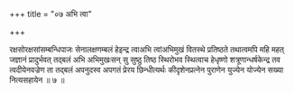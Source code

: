 +++
title = "०७ अभि त्वा"

+++

रक्षसोरक्षसांसम्बन्धिपाजः सेनालक्षणम्बलं हेइन्द्र त्वाअभि त्वांअभिमुखं वितस्थे प्रतिष्ठते तथात्वमपि महि महत् जज्ञानं प्रादुर्भवत् तद्बलं अभि अभिमुखःसन् सु सुष्ठु तिष्ठ स्थिरोभव स्थित्वाच हेधृष्णो शत्रूणान्धर्षकेन्द्र तव त्वदीयेनवज्रेण ता तद्बलं अपनुदस्व अपगतं प्रेरय छिन्धीत्यर्थः कीदृशेनप्रत्नेन पुराणेन युज्येन योज्येन सख्या नित्यसहायेन ॥ ७ ॥